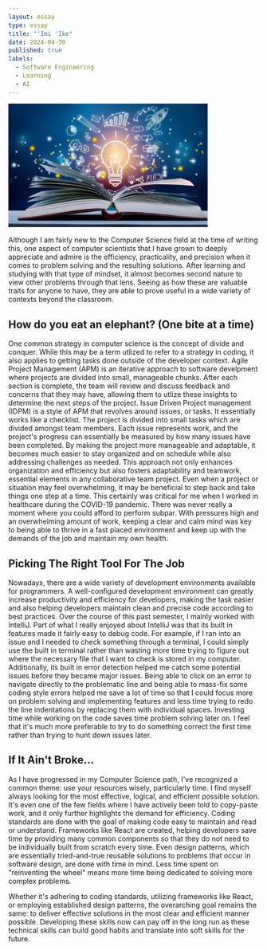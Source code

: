 ```yaml
---
layout: essay
type: essay
title: "'Imi 'Ike"
date: 2024-04-30
published: true
labels:
  - Software Engineering
  - Learning
  - AI
---
```

<div class="text-center p-4">
<img width="400px" class="rounded float-start pe-4" src="../img/imi-ike/book.jpg">
</div>

Although I am fairly new to the Computer Science field at the time of writing this, one aspect of computer scientists that I have grown to deeply appreciate and admire is the efficiency, practicality, and precision when it comes to problem solving and the resulting solutions. After learning and studying with that type of mindset, it almost becomes second nature to view other problems through that lens. Seeing as how these are valuable traits for anyone to have, they are able to prove useful in a wide variety of contexts beyond the classroom.<br>

## How do you eat an elephant? (One bite at a time)
One common strategy in computer science is the concept of divide and conquer. While this may be a term utlized to refer to a strategy in coding, it also applies to getting tasks done outside of the developer context. Agile Project Management (APM) is an iterative approach to software develpment where projects are divided into small, manageable chunks. After each section is complete, the team will review and discuss feedback and concerns that they may have, allowing them to utlize these insights to determine the next steps of the project. Issue Driven Project management (IDPM) is a style of APM that revolves around issues, or tasks. It essentially works like a checklist. The project is divided into small tasks which are divided amongst team members. Each issue represents work, and the project's progress can essentially be measured by how many issues have been completed. By making the project more manageable and adaptable, it becomes much easier to stay organized and on schedule while also addressing challenges as needed. This approach not only enhances organization and efficiency but also fosters adaptability and teamwork, essential elements in any collaborative team project. Even when a project or situation may feel overwhelming, it may be beneficial to step back and take things one step at a time. This certainly was critical for me when I worked in healthcare during the COVID-19 pandemic. There was never really a moment where you could afford to perform subpar. With pressures high and an overwhelming amount of work, keeping a clear and calm mind was key to being able to thrive in a fast placed environment and keep up with the demands of the job and maintain my own health.

## Picking The Right Tool For The Job
Nowadays, there are a wide variety of development environments available for programmers.  A well-configured development environment can greatly increase productivity and efficiency for developers, making the task easier and also helping developers maintain clean and precise code according to best practices. Over the course of this past semester, I mainly worked with IntelliJ. Part of what I really enjoyed about IntelliJ was that its built in features made it fairly easy to debug code. For example, if I ran into an issue and I needed to check something through a terminal, I could simply use the built in terminal rather than wasting more time trying to figure out where the necessary file that I want to check is stored in my computer. Additionally, its built in error detection helped me catch some potential issues before they became major issues. Being able to click on an error to navigate directly to the problematic line and being able to mass-fix some coding style errors helped me save a lot of time so that I could focus more on problem solving and implementing features and less time trying to redo the line indentations by replacing them with individual spaces. Investing time while working on the code saves time problem solving later on. I feel that it's much more preferable to try to do something correct the first time rather than trying to hunt down issues later.

## If It Ain't Broke...
As I have progressed in my Computer Science path, I've recognized a common theme: use your resources wisely, particularly time. I find myself always looking for the most effective, logical, and efficient possible solution. It's even one of the few fields where I have actively been told to copy-paste work, and it only further highlights the demand for efficiency. Coding standards are done with the goal of making code easy to maintain and read or understand. Frameworks like React are created, helping developers save time by providing many common components so that they do not need to be individually built from scratch every time. Even design patterns, which are essentially tried-and-true reusable solutions to problems that occur in software design, are done with time in mind. Less time spent on "reinventing the wheel" means more time being dedicated to solving more complex problems.

Whether it's adhering to coding standards, utilizing frameworks like React, or employing established design patterns, the overarching goal remains the same: to deliver effective solutions in the most clear and efficient manner possible. Developing these skills now can pay off in the long run as these technical skills can build good habits and translate into soft skills for the future. 
